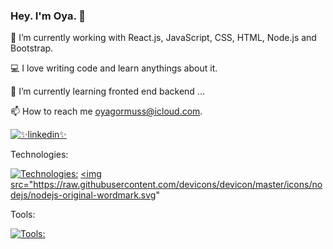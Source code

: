 ### Hey. I'm Oya. 👋


👾 I’m currently working with React.js, JavaScript, CSS, HTML, Node.js and Bootstrap.

💻 I love writing code and learn anythings about it.

🤔 I’m currently learning fronted end backend ...

📫 How to reach me oyagormuss@icloud.com.

[![✨linkedin✨](https://img.shields.io/badge/Linkedin-000000?style=for-the-badge&logo=Linkedin&logoColor=white)](https://www.linkedin.com/in/oyagormus/)

Technologies:


[![Technologies:](https://skillicons.dev/icons?i=js,html,css,bootstrap,nodejs,react)](https://skillicons.dev) <a href="https://nodejs.org" target="_blank"> <img src="https://raw.githubusercontent.com/devicons/devicon/master/icons/nodejs/nodejs-original-wordmark.svg"

Tools:


[![Tools:](https://skillicons.dev/icons?i=discord,vscode,photoshop,gitlab,github,git,slack,trello)](https://skillicons.dev)


 



<!--
**oyagormus/oyagormus** is a ✨ _special_ ✨ repository because its `README.md` (this file) appears on your GitHub profile.

Here are some ideas to get you started:

- 🔭 I’m currently working on ...
- 🌱 I’m currently learning ...
- 👯 I’m looking to collaborate on ...
- 🤔 I’m looking for help with ...
- 💬 Ask me about ...
- 📫 How to reach me: ...
- 😄 Pronouns: ...
- ⚡ Fun fact: ...
-->
